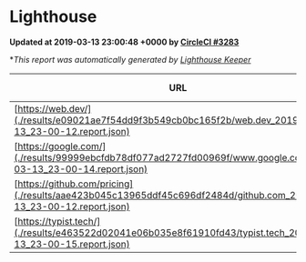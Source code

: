 
# Lighthouse

**Updated at 2019-03-13 23:00:48 +0000 by [CircleCI #3283](https://circleci.com/gh/ItinerisLtd/lighthouse-keeper-example/3283)**

**This report was automatically generated by [Lighthouse Keeper](https://github.com/itinerisltd/lighthouse-keeper)*

| URL | Performance | Accessibility | Best Practices | SEO | PWA | Updated At |
| --- | --- | --- | --- | --- | --- | --- |
| [https://web.dev/](./results/e09021ae7f54dd9f3b549cb0bc165f2b/web.dev_2019-03-13_23-00-12.report.json) | 0.95 | 0.93 | 0.93 | 0.87 | 1 | 2019-03-13T23:00:12.353Z |
| [https://google.com/](./results/99999ebcfdb78df077ad2727fd00969f/www.google.com_2019-03-13_23-00-14.report.json) | 0.95 | 0.71 | 0.93 | 0.82 | 0.58 | 2019-03-13T23:00:14.940Z |
| [https://github.com/pricing](./results/aae423b045c13965ddf45c696df2484d/github.com_2019-03-13_23-00-12.report.json) | 0.8 | 0.89 | 0.93 | 0.9 | 0.58 | 2019-03-13T23:00:12.988Z |
| [https://typist.tech/](./results/e463522d02041e06b035e8f61910fd43/typist.tech_2019-03-13_23-00-15.report.json) | 1 |  |  |  |  | 2019-03-13T23:00:15.990Z |
